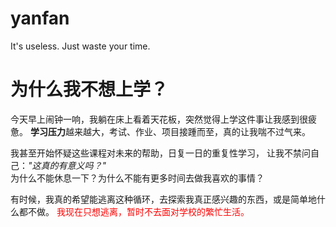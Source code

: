 # yanfan
It's useless. Just waste your time.
<!DOCTYPE html>
<html lang="zh-CN">
<head>
    <meta charset="UTF-8">
    <meta name="viewport" content="width=device-width, initial-scale=1.0">
    <title>不想上学</title>
</head>
<body>
    <h1>为什么我不想上学？</h1>
    <p>
        今天早上闹钟一响，我躺在床上看着天花板，突然觉得上学这件事让我感到很疲惫。
        <strong>学习压力</strong>越来越大，考试、作业、项目接踵而至，真的让我喘不过气来。
    </p>
    <p>
        我甚至开始怀疑这些课程对未来的帮助，日复一日的重复性学习，
        让我不禁问自己：<em>"这真的有意义吗？"</em> 
        <br>为什么不能休息一下？为什么不能有更多时间去做我喜欢的事情？
    </p>
    <p>
        有时候，我真的希望能逃离这种循环，去探索我真正感兴趣的东西，或是简单地什么都不做。
        <span style="color: red;">我现在只想逃离，暂时不去面对学校的繁忙生活。</span>
    </p>
</body>
</html>
